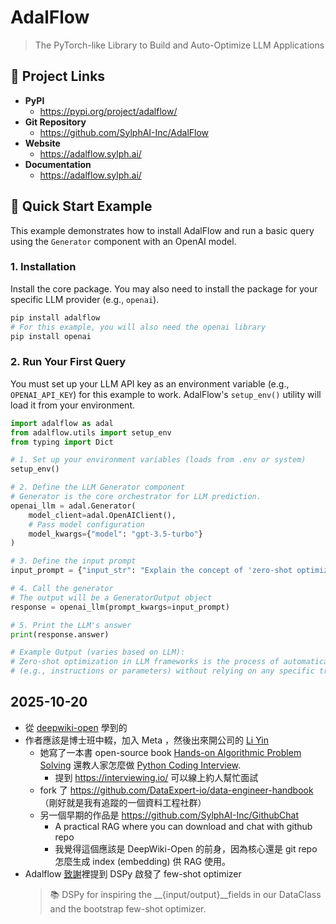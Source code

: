# AdalFlow

> The PyTorch-like Library to Build and Auto-Optimize LLM Applications

## 🔗 Project Links

- **PyPI** 
  - https://pypi.org/project/adalflow/
- **Git Repository** 
  - https://github.com/SylphAI-Inc/AdalFlow
- **Website**
  - https://adalflow.sylph.ai/
- **Documentation**
  - https://adalflow.sylph.ai/

## 🚀 Quick Start Example

This example demonstrates how to install AdalFlow and run a basic query using the `Generator` component with an OpenAI model.

### 1. Installation

Install the core package. You may also need to install the package for your specific LLM provider (e.g., `openai`).

```bash
pip install adalflow
# For this example, you will also need the openai library
pip install openai
````

### 2\. Run Your First Query

You must set up your LLM API key as an environment variable (e.g., `OPENAI_API_KEY`) for this example to work. AdalFlow's `setup_env()` utility will load it from your environment.

```python
import adalflow as adal
from adalflow.utils import setup_env
from typing import Dict

# 1. Set up your environment variables (loads from .env or system)
setup_env() 

# 2. Define the LLM Generator component
# Generator is the core orchestrator for LLM prediction.
openai_llm = adal.Generator(
    model_client=adal.OpenAIClient(),
    # Pass model configuration
    model_kwargs={"model": "gpt-3.5-turbo"} 
)

# 3. Define the input prompt
input_prompt = {"input_str": "Explain the concept of 'zero-shot optimization' in LLM frameworks in one sentence."}

# 4. Call the generator
# The output will be a GeneratorOutput object
response = openai_llm(prompt_kwargs=input_prompt)

# 5. Print the LLM's answer
print(response.answer)

# Example Output (varies based on LLM):
# Zero-shot optimization in LLM frameworks is the process of automatically refining the prompt
# (e.g., instructions or parameters) without relying on any specific training data or examples.
```

## 2025-10-20

- 從 [deepwiki-open](https://github.com/AsyncFuncAI/deepwiki-open) 學到的
- 作者應該是博士班中輟，加入 Meta ，然後出來開公司的 [Li Yin](https://github.com/liyin2015)
  - 她寫了一本書 open-source book [Hands-on Algorithmic Problem Solving](https://github.com/liyin2015/Hands-on-Algorithmic-Problem-Solving) 還教人家怎麼做 [Python Coding Interview](https://github.com/liyin2015/python-coding-interview).
    - 提到 https://interviewing.io/ 可以線上約人幫忙面試
  - fork 了 https://github.com/DataExpert-io/data-engineer-handbook （剛好就是我有追蹤的一個資料工程社群）
  - 另一個早期的作品是 https://github.com/SylphAI-Inc/GithubChat
    - A practical RAG where you can download and chat with github repo
    - 我覺得這個應該是 DeepWiki-Open 的前身，因為核心還是 git repo 怎麼生成 index (embedding) 供 RAG 使用。
- Adalflow [致謝](https://github.com/SylphAI-Inc/AdalFlow?tab=readme-ov-file#acknowledgements)裡提到 DSPy 啟發了 few-shot optimizer
  > 📚 DSPy for inspiring the __{input/output}__fields in our DataClass and the bootstrap few-shot optimizer.
